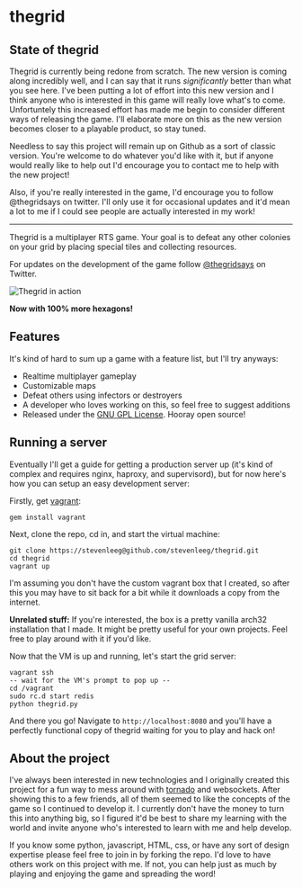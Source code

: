thegrid
=========

## State of thegrid
Thegrid is currently being redone from scratch. The new version is coming along incredibly well, and I can say that it runs *significantly* better than what you see here. I've been putting a lot of effort into this new version and I think anyone who is interested in this game will really love what's to come. Unfortuntely this increased effort has made me begin to consider different ways of releasing the game. I'll elaborate more on this as the new version becomes closer to a playable product, so stay tuned. 

Needless to say this project will remain up on Github as a sort of classic version. You're welcome to do whatever you'd like with it, but if anyone would really like to help out I'd encourage you to contact me to help with the new project!

Also, if you're really interested in the game, I'd encourage you to follow @thegridsays on twitter. I'll only use it for occasional updates and it'd mean a lot to me if I could see people are actually interested in my work!

---

Thegrid is a multiplayer RTS game. Your goal is to defeat any other colonies on your grid by placing special tiles and collecting resources.

For updates on the development of the game follow [@thegridsays](http://twitter.com/thegridsays) on Twitter.

![Thegrid in action](http://i.imgur.com/lVJiw.png)

**Now with 100% more hexagons!**

## Features
It's kind of hard to sum up a game with a feature list, but I'll try anyways:

 * Realtime multiplayer gameplay
 * Customizable maps
 * Defeat others using infectors or destroyers
 * A developer who loves working on this, so feel free to suggest additions
 * Released under the [GNU GPL License](http://www.gnu.org/copyleft/gpl.html). Hooray open source!

## Running a server
Eventually I'll get a guide for getting a production server up (it's kind of complex and requires nginx, haproxy, and supervisord), but for now here's how you can setup an easy development server:

Firstly, get [vagrant](http://vagrantup.com/):

    gem install vagrant

Next, clone the repo, cd in, and start the virtual machine:

    git clone https://stevenleeg@github.com/stevenleeg/thegrid.git
    cd thegrid
    vagrant up

I'm assuming you don't have the custom vagrant box that I created, so after this you may have to sit back for a bit while it downloads a copy from the internet. 

**Unrelated stuff:** If you're interested, the box is a pretty vanilla arch32 installation that I made. It might be pretty useful for your own projects. Feel free to play around with it if you'd like.

Now that the VM is up and running, let's start the grid server:

    vagrant ssh
    -- wait for the VM's prompt to pop up --
    cd /vagrant
    sudo rc.d start redis
    python thegrid.py

And there you go! Navigate to `http://localhost:8080` and you'll have a perfectly functional copy of thegrid waiting for you to play and hack on!

## About the project
I've always been interested in new technologies and I originally created this project for a fun way to mess around with [tornado](http://tornadoweb.org) and websockets. After showing this to a few friends, all of them seemed to like the concepts of the game so I continued to develop it. I currently don't have the money to turn this into anything big, so I figured it'd be best to share my learning with the world and invite anyone who's interested to learn with me and help develop. 

If you know some python, javascript, HTML, css, or have any sort of design expertise please feel free to join in by forking the repo. I'd love to have others work on this project with me. If not, you can help just as much by playing and enjoying the game and spreading the word!
